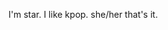 I'm star.
I like kpop.
she/her
that's it.

<!---
starxstar0910/starxstar0910 is a ✨ special ✨ repository because its `README.md` (this file) appears on your GitHub profile.
You can click the Preview link to take a look at your changes.
--->
